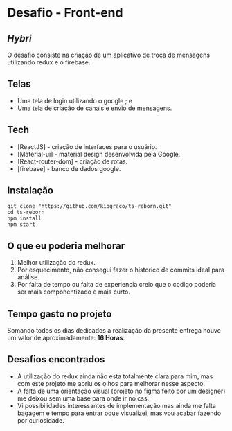 # Desafio - Front-end
## _Hybri_

O desafio consiste na criação de um aplicativo de troca de mensagens utilizando redux e o firebase.

## Telas

- Uma tela de login utilizando o google ; e
- Uma tela de criação de canais e envio de mensagens.

## Tech

- [ReactJS] - criação de interfaces para o usuário.
- [Material-ui] - material design desenvolvida pela Google.
- [React-router-dom] - criação de rotas.
- [firebase] - banco de dados google.

## Instalação

```
git clone "https://github.com/kiograco/ts-reborn.git"
cd ts-reborn
npm install
npm start
```

## O que eu poderia melhorar

1. Melhor utilização do redux. 
2. Por esquecimento, não consegui fazer o historico de commits ideal para análise.
3. Por falta de tempo ou falta de experiencia creio que o codigo poderia ser mais componentizado e mais curto.

## Tempo gasto no projeto

Somando todos os dias dedicados a realização da presente entrega houve um valor de aproximadamente: **16 Horas**.

## Desafios encontrados
- A utilização do redux ainda não esta totalmente clara para mim, mas com este projeto me abriu os olhos para melhorar nesse aspecto.
- A falta de uma orientação visual (projeto no figma feito por um designer) me deixou sem uma base para onde ir no css.
- Vi possibilidades interessantes de implementação mas ainda me falta bagagem e tempo para entrar oque visualizei, mas vou acabar fazendo por curiosidade.